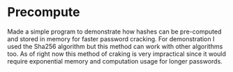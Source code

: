 # Precompute

Made a simple program to demonstrate how hashes can be pre-computed and stored in memory for faster password cracking. For demonstration I used the Sha256 algorithm but this method can work with other algorithms too. As of right now this method of craking is very impractical since it would require exponential memory and computation usage for longer passwords.